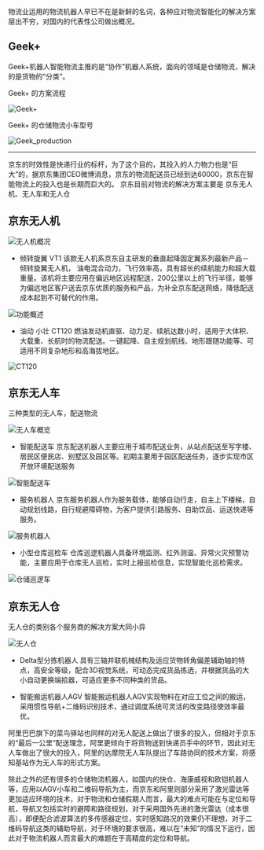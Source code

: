 物流业运用的物流机器人早已不在是新鲜的名词，各种应对物流智能化的解决方案层出不穷，对国内的代表性公司做出概况。


## Geek+

Geek+机器人智能物流主推的是“协作”机器人系统，面向的领域是仓储物流，解决的是货物的“分类”。

Geek+ 的方案流程

![Geek+](/home/cwj/Repo/Hello-World/Post_Geek+_core.png  "Geek+ plan")

Geek+ 的仓储物流小车型号

![Geek_production](/home/cwj/Repo/Hello-World/Post_Geek+.png  "Sorts")

---
京东的时效性是快递行业的标杆，为了这个目的，其投入的人力物力也是“巨大”的，据京东集团CEO微博消息，京东的物流配送员已经到达60000，京东在智能物流上的投入也是长期而巨大的。
京东目前对物流的解决方案主要是
京东无人机、无人车和无人仓

京东无人机
---

![无人机概况](/home/cwj/Repo/Hello-World/Post_JD_飞机.png  "jd")

- 倾转旋翼 VT1
该款无人机系京东自主研发的垂直起降固定翼系列最新产品－倾转旋翼无人机， 油电混合动力，飞行效率高，具有超长的续航能力和超大载重量。该机将主要应用在偏远地区远程配送，200公里以上的飞行半径，能够为偏远地区客户送去京东优质的服务和产品，为补全京东配送网络，降低配送成本起到不可替代的作用。

![功能概述](/home/cwj/Repo/Hello-World/Post_JD_airport.png  "jd")
- 油动 小壮 CT120
燃油发动机直驱、动力足、续航达数小时，适用于大体积、大载重、长航时的物流配送。一键起降、自主规划航线、地形跟随功能等、可适用不同复杂地形和高海拔地区。


![CT120](/home/cwj/Repo/Hello-World/CT120.png  "jd")


京东无人车
---
三种类型的无人车，配送物流

![无人车概览](/home/cwj/Repo/Hello-World/Post_JD_vehicle.png  "jd")

- 智能配送车
京东配送机器人主要应用于城市配送业务，从站点配送至写字楼、居民区便民店、别墅区及园区等。初期主要用于园区配送任务，逐步实现市区开放环境配送服务

![智能配送车](/home/cwj/Repo/Hello-World/Post_JD_vehicle_2.png  "jd")

- 服务机器人
京东服务机器人作为服务载体，能够自动行走，自主上下楼梯，自动规划线路，自行规避障碍物，为客户提供引路服务、自助饮品、运送快递等服务。

![服务机器人](/home/cwj/Repo/Hello-World/Post_JD_vehicle_3.png  "jd")
- 小型仓库巡检车
仓库巡逻机器人具备环境监测、红外测温、异常火灾预警功能，主要应用于仓库无人巡检，实时上报巡检信息，实现智能化巡检需求。

![仓储巡逻车](/home/cwj/Repo/Hello-World/Post_JD_vehicle_4.png  "jd")

京东无人仓
---
无人仓的类别各个服务商的解决方案大同小异

![无人仓](/home/cwj/Repo/Hello-World/Post_仓库机器人.png  "jd")

- Delta型分拣机器人
具有三轴并联机械结构及适应货物转角偏差辅助轴的特点，高安全等级，配合3D视觉系统，可动态完成货品拣选，并根据货品的大小自动更换端拾器，可适应更多不同种类的货品。

- 智能搬运机器人AGV
智能搬运机器人AGV实现物料在对应工位之间的搬运，采用惯性导航+二维码识别技术，通过调度系统可灵活的改变路径使效率最优。

阿里巴巴旗下的菜鸟驿站也同样的对无人配送上做出了很多的投入，但相对于京东的“最后一公里”配送理念，阿里更倾向于将货物送到快递员手中的环节，因此对无人车做出了很大的投入，阿里的达摩院无人车队提出了车路协同的技术方案，将感知基站作为无人车的形式方案。

除此之外的还有很多的仓储物流机器人，如国内的快仓、海康威视和欧铠机器人等，应用以AGV小车和二维码导航为主，而京东和阿里则部分采用了激光雷达等更加适应环境的技术，对于物流和仓储假期人而言，最大的难点可能在与定位和导航，导航又包括实时的避障和路径规划，对于采用国外先进的激光雷达（成本很高），即便配合滤波算法的多传感器定位，实时感知路况的效果仍不理想，对于二维码导航这类的辅助导航，对于环境的要求很高，难以在“未知”的情况下运行，因此对于物流机器人而言最大的难题在于高精度的定位和导航。
